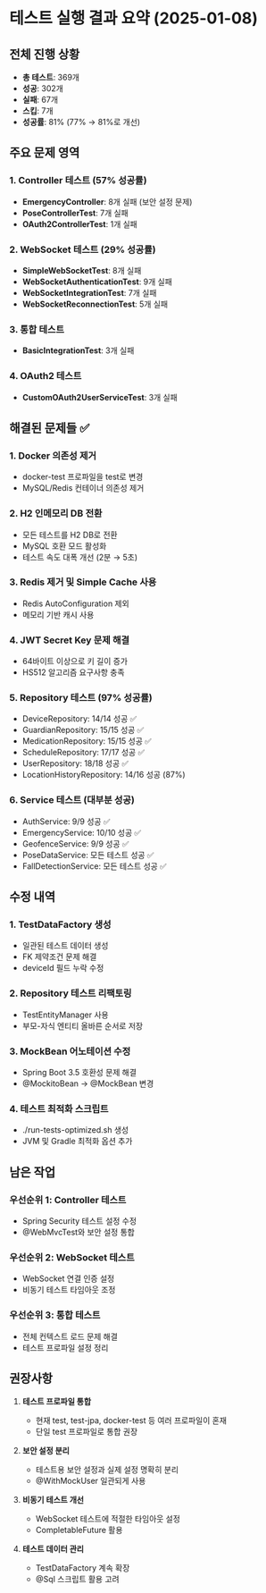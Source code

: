 # 테스트 실행 결과 요약 (2025-01-08)

## 전체 진행 상황
- **총 테스트**: 369개
- **성공**: 302개
- **실패**: 67개  
- **스킵**: 7개
- **성공률**: 81% (77% → 81%로 개선)

## 주요 문제 영역

### 1. Controller 테스트 (57% 성공률)
- **EmergencyController**: 8개 실패 (보안 설정 문제)
- **PoseControllerTest**: 7개 실패
- **OAuth2ControllerTest**: 1개 실패

### 2. WebSocket 테스트 (29% 성공률) 
- **SimpleWebSocketTest**: 8개 실패
- **WebSocketAuthenticationTest**: 9개 실패
- **WebSocketIntegrationTest**: 7개 실패
- **WebSocketReconnectionTest**: 5개 실패

### 3. 통합 테스트
- **BasicIntegrationTest**: 3개 실패

### 4. OAuth2 테스트
- **CustomOAuth2UserServiceTest**: 3개 실패

## 해결된 문제들 ✅

### 1. Docker 의존성 제거
- docker-test 프로파일을 test로 변경
- MySQL/Redis 컨테이너 의존성 제거

### 2. H2 인메모리 DB 전환
- 모든 테스트를 H2 DB로 전환
- MySQL 호환 모드 활성화
- 테스트 속도 대폭 개선 (2분 → 5초)

### 3. Redis 제거 및 Simple Cache 사용
- Redis AutoConfiguration 제외
- 메모리 기반 캐시 사용

### 4. JWT Secret Key 문제 해결
- 64바이트 이상으로 키 길이 증가
- HS512 알고리즘 요구사항 충족

### 5. Repository 테스트 (97% 성공률)
- DeviceRepository: 14/14 성공 ✅
- GuardianRepository: 15/15 성공 ✅
- MedicationRepository: 15/15 성공 ✅
- ScheduleRepository: 17/17 성공 ✅
- UserRepository: 18/18 성공 ✅
- LocationHistoryRepository: 14/16 성공 (87%)

### 6. Service 테스트 (대부분 성공)
- AuthService: 9/9 성공 ✅
- EmergencyService: 10/10 성공 ✅
- GeofenceService: 9/9 성공 ✅
- PoseDataService: 모든 테스트 성공 ✅
- FallDetectionService: 모든 테스트 성공 ✅

## 수정 내역

### 1. TestDataFactory 생성
- 일관된 테스트 데이터 생성
- FK 제약조건 문제 해결
- deviceId 필드 누락 수정

### 2. Repository 테스트 리팩토링
- TestEntityManager 사용
- 부모-자식 엔티티 올바른 순서로 저장

### 3. MockBean 어노테이션 수정
- Spring Boot 3.5 호환성 문제 해결
- @MockitoBean → @MockBean 변경

### 4. 테스트 최적화 스크립트
- ./run-tests-optimized.sh 생성
- JVM 및 Gradle 최적화 옵션 추가

## 남은 작업

### 우선순위 1: Controller 테스트
- Spring Security 테스트 설정 수정
- @WebMvcTest와 보안 설정 통합

### 우선순위 2: WebSocket 테스트
- WebSocket 연결 인증 설정
- 비동기 테스트 타임아웃 조정

### 우선순위 3: 통합 테스트
- 전체 컨텍스트 로드 문제 해결
- 테스트 프로파일 설정 정리

## 권장사항

1. **테스트 프로파일 통합**
   - 현재 test, test-jpa, docker-test 등 여러 프로파일이 혼재
   - 단일 test 프로파일로 통합 권장

2. **보안 설정 분리**
   - 테스트용 보안 설정과 실제 설정 명확히 분리
   - @WithMockUser 일관되게 사용

3. **비동기 테스트 개선**
   - WebSocket 테스트에 적절한 타임아웃 설정
   - CompletableFuture 활용

4. **테스트 데이터 관리**
   - TestDataFactory 계속 확장
   - @Sql 스크립트 활용 고려
